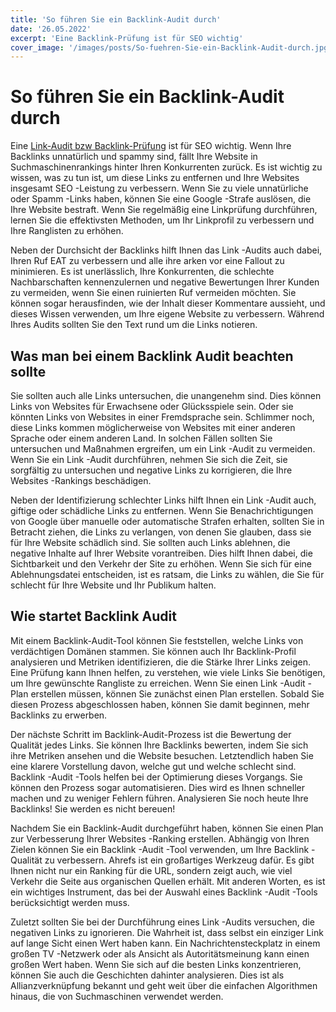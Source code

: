 ```yaml
---
title: 'So führen Sie ein Backlink-Audit durch'
date: '26.05.2022'
excerpt: 'Eine Backlink-Prüfung ist für SEO wichtig'
cover_image: '/images/posts/So-fuehren-Sie-ein-Backlink-Audit-durch.jpg'
---
```


# So führen Sie ein Backlink-Audit durch

Eine [Link-Audit bzw Backlink-Prüfung](https://www.berlinaten.de/link-audit-und-backlinkanalysen/)  ist für SEO wichtig. Wenn Ihre Backlinks unnatürlich und spammy sind, fällt Ihre Website in Suchmaschinenrankings hinter Ihren Konkurrenten zurück. Es ist wichtig zu wissen, was zu tun ist, um diese Links zu entfernen und Ihre Websites insgesamt SEO -Leistung zu verbessern. Wenn Sie zu viele unnatürliche oder Spamm -Links haben, können Sie eine Google -Strafe auslösen, die Ihre Website bestraft. Wenn Sie regelmäßig eine Linkprüfung durchführen, lernen Sie die effektivsten Methoden, um Ihr Linkprofil zu verbessern und Ihre Ranglisten zu erhöhen.

Neben der Durchsicht der Backlinks hilft Ihnen das Link -Audits auch dabei, Ihren Ruf EAT zu verbessern und alle ihre arken vor eine Fallout zu minimieren. Es ist unerlässlich, Ihre Konkurrenten, die schlechte Nachbarschaften kennenzulernen und negative Bewertungen Ihrer Kunden zu vermeiden, wenn Sie einen ruinierten Ruf vermeiden möchten. Sie können sogar herausfinden, wie der Inhalt dieser Kommentare aussieht, und dieses Wissen verwenden, um Ihre eigene Website zu verbessern. Während Ihres Audits sollten Sie den Text rund um die Links notieren.

## Was man bei einem Backlink Audit beachten sollte

Sie sollten auch alle Links untersuchen, die unangenehm sind. Dies können Links von Websites für Erwachsene oder Glücksspiele sein. Oder sie könnten Links von Websites in einer Fremdsprache sein. Schlimmer noch, diese Links kommen möglicherweise von Websites mit einer anderen Sprache oder einem anderen Land. In solchen Fällen sollten Sie untersuchen und Maßnahmen ergreifen, um ein Link -Audit zu vermeiden. Wenn Sie ein Link -Audit durchführen, nehmen Sie sich die Zeit, sie sorgfältig zu untersuchen und negative Links zu korrigieren, die Ihre Websites -Rankings beschädigen.

Neben der Identifizierung schlechter Links hilft Ihnen ein Link -Audit auch, giftige oder schädliche Links zu entfernen. Wenn Sie Benachrichtigungen von Google über manuelle oder automatische Strafen erhalten, sollten Sie in Betracht ziehen, die Links zu verlangen, von denen Sie glauben, dass sie für Ihre Website schädlich sind. Sie sollten auch Links ablehnen, die negative Inhalte auf Ihrer Website vorantreiben. Dies hilft Ihnen dabei, die Sichtbarkeit und den Verkehr der Site zu erhöhen. Wenn Sie sich für eine Ablehnungsdatei entscheiden, ist es ratsam, die Links zu wählen, die Sie für schlecht für Ihre Website und Ihr Publikum halten.

## Wie startet Backlink Audit 

Mit einem Backlink-Audit-Tool können Sie feststellen, welche Links von verdächtigen Domänen stammen. Sie können auch Ihr Backlink-Profil analysieren und Metriken identifizieren, die die Stärke Ihrer Links zeigen. Eine Prüfung kann Ihnen helfen, zu verstehen, wie viele Links Sie benötigen, um Ihre gewünschte Rangliste zu erreichen. Wenn Sie einen Link -Audit -Plan erstellen müssen, können Sie zunächst einen Plan erstellen. Sobald Sie diesen Prozess abgeschlossen haben, können Sie damit beginnen, mehr Backlinks zu erwerben.

Der nächste Schritt im Backlink-Audit-Prozess ist die Bewertung der Qualität jedes Links. Sie können Ihre Backlinks bewerten, indem Sie sich ihre Metriken ansehen und die Website besuchen. Letztendlich haben Sie eine klarere Vorstellung davon, welche gut und welche schlecht sind. Backlink -Audit -Tools helfen bei der Optimierung dieses Vorgangs. Sie können den Prozess sogar automatisieren. Dies wird es Ihnen schneller machen und zu weniger Fehlern führen. Analysieren Sie noch heute Ihre Backlinks! Sie werden es nicht bereuen!

Nachdem Sie ein Backlink-Audit durchgeführt haben, können Sie einen Plan zur Verbesserung Ihrer Websites -Ranking erstellen. Abhängig von Ihren Zielen können Sie ein Backlink -Audit -Tool verwenden, um Ihre Backlink -Qualität zu verbessern. Ahrefs ist ein großartiges Werkzeug dafür. Es gibt Ihnen nicht nur ein Ranking für die URL, sondern zeigt auch, wie viel Verkehr die Seite aus organischen Quellen erhält. Mit anderen Worten, es ist ein wichtiges Instrument, das bei der Auswahl eines Backlink -Audit -Tools berücksichtigt werden muss.

Zuletzt sollten Sie bei der Durchführung eines Link -Audits versuchen, die negativen Links zu ignorieren. Die Wahrheit ist, dass selbst ein einziger Link auf lange Sicht einen Wert haben kann. Ein Nachrichtensteckplatz in einem großen TV -Netzwerk oder als Ansicht als Autoritätsmeinung kann einen großen Wert haben. Wenn Sie sich auf die besten Links konzentrieren, können Sie auch die Geschichten dahinter analysieren. Dies ist als Allianzverknüpfung bekannt und geht weit über die einfachen Algorithmen hinaus, die von Suchmaschinen verwendet werden.
 
